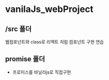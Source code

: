 # vanilaJs_webProject

## /src 폴더

웹컴포넌트와 class로 리액트 처럼 컴포넌트 구현 연습

## promise 폴더

- 프로미스를 바닐라js로 직접구현
